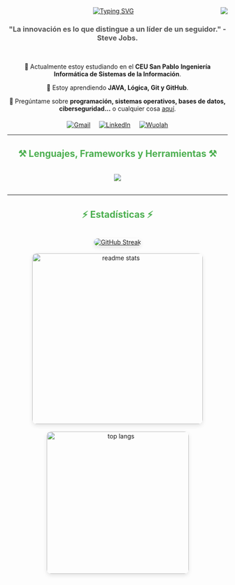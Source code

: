 <img align="right" src="https://visitor-badge.laobi.icu/badge?page_id=Mgonzalo11.Mgonzalo11" />
<div align="center">
    <a href="https://git.io/typing-svg">
        <img src="https://readme-typing-svg.demolab.com?font=Fira+Code&weight=800&size=30&pause=2000&color=00A0E5&width=435&lines=I'm+Miguel+Gonzalo+V%C3%A1zquez+;I'm+a+Computer+Engineering+Student" alt="Typing SVG" />
    </a>
</div>

<h3 align="center" style="color: #555;">"La innovación es lo que distingue a un líder de un seguidor." - Steve Jobs.</h3>
<br/>
<div align="center">
    <p>
        🔭 Actualmente estoy estudiando en el <strong>CEU San Pablo</strong> <strong>Ingeniería Informática de Sistemas de la Información</strong>.
    </p>
    <p>
        🌱 Estoy aprendiendo <strong>JAVA, Lógica, Git y GitHub</strong>.
    </p>
    <p>
        💬 Pregúntame sobre <strong>programación, sistemas operativos, bases de datos, ciberseguridad...</strong> o cualquier cosa <a href="https://github.com/Mgonzalo11/Programacion-I/issues">aquí</a>.
    </p>
</div>
<div align="center" style="margin-top: 20px; display: flex; justify-content: center; gap: 20px;">
    <a href="mailto:miguelgonzalovazquez04@gmail.com">
        <img src="https://img.shields.io/badge/Gmail-D14836?style=for-the-badge&logo=gmail&logoColor=white" alt="Gmail" />
    </a>
    <a href="https://www.linkedin.com/in/miguel-gonzalo-vazquez/" target="_blank">
        <img src="https://img.shields.io/badge/LinkedIn-0077B5?style=for-the-badge&logo=linkedin&logoColor=white" alt="LinkedIn" />
    </a>
    <a href="https://wuolah.com/miguelgonzalovazquez" target="_blank">
        <img src="https://img.shields.io/badge/Wuolah-FF5722?style=for-the-badge&logo=todoist&logoColor=white" alt="Wuolah" />
    </a>
</div>
<hr/>
<h2 align="center" style="color: #4CAF50;">⚒️ Lenguajes, Frameworks y Herramientas ⚒️</h2>
<br/>
<div align="center">
    <a href="https://www.marca.com/" target="_blank">
        <img src="https://skillicons.dev/icons?i=html,css,javascript,java,python,mysql,git,github,idea,vscode,notion" />
    </a>
</div>
<br/>
<hr/>
<h2 align="center" style="color: #4CAF50;">⚡ Estadísticas ⚡</h2>
<br>
<div align="center" style="max-width: 800px; margin: 0 auto;">
    <a href="https://git.io/streak-stats">
        <img src="https://streak-stats.demolab.com?user=Mgonzalo11&theme=windows-dark" alt="GitHub Streak" style="border-radius: 10px; box-shadow: 0 4px 10px rgba(0, 0, 0, 0.1);">
    </a>
    <br/><br/>
    <img width="390" src="https://github-readme-stats.vercel.app/api?username=Mgonzalo11&count_private=true&show_icons=true&theme=react&rank_icon=github&border_radius=10" alt="readme stats" style="border-radius: 10px; box-shadow: 0 4px 10px rgba(0, 0, 0, 0.1);"/>
    <br/><br/>
    <img width="325" src="https://github-readme-stats.vercel.app/api/top-langs/?username=Mgonzalo11&hide=HTML&langs_count=8&layout=compact&theme=react&border_radius=10&size_weight=0.5&count_weight=0.5&exclude_repo=github-readme-stats" alt="top langs" style="border-radius: 10px; box-shadow: 0 4px 10px rgba(0, 0, 0, 0.1);"/>
</div>
